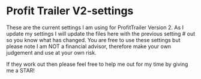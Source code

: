 # Profit Trailer V2-settings
These are the current settings I am using for ProfitTrailer Version 2. As I update my settings I will update the files here with the previous setting # out so you know what has changed. You are free to use these settings but please note I am NOT a financial advisor, therefore make your own judgement and use at your own risk.

If they work out then please feel free to help me out for my time by giving me a STAR!
